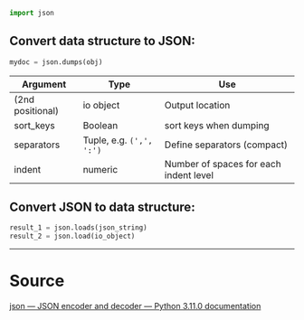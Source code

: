 ```python
import json
```

## Convert data structure to JSON:
```python
mydoc = json.dumps(obj)
```

| Argument         | Type                     | Use                                    |
| ---------------- | ------------------------ | -------------------------------------- |
| (2nd positional) | io object                | Output location                        |
| sort_keys        | Boolean                  | sort keys when dumping                 |
| separators       | Tuple, e.g. `(',', ':')` | Define separators (compact)            |
| indent           | numeric                  | Number of spaces for each indent level |

## Convert JSON to data structure:
```python
result_1 = json.loads(json_string)
result_2 = json.load(io_object)
```


----
# Source
[json — JSON encoder and decoder — Python 3.11.0 documentation](https://docs.python.org/3/library/json.html)

